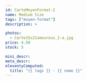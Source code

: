 ```yaml
---
id: CarteMoyenFormat-2
name: Medium Size
tags: ["moyen-format"]
description: >

photos:
  - Carte15x21amoureux_1-a.jpg
price: 4.50
stock: 5

mini_descr:
meta_descr:
eleventyComputed:
  title: "{{ tags }} - {{ name }}"
---
```

